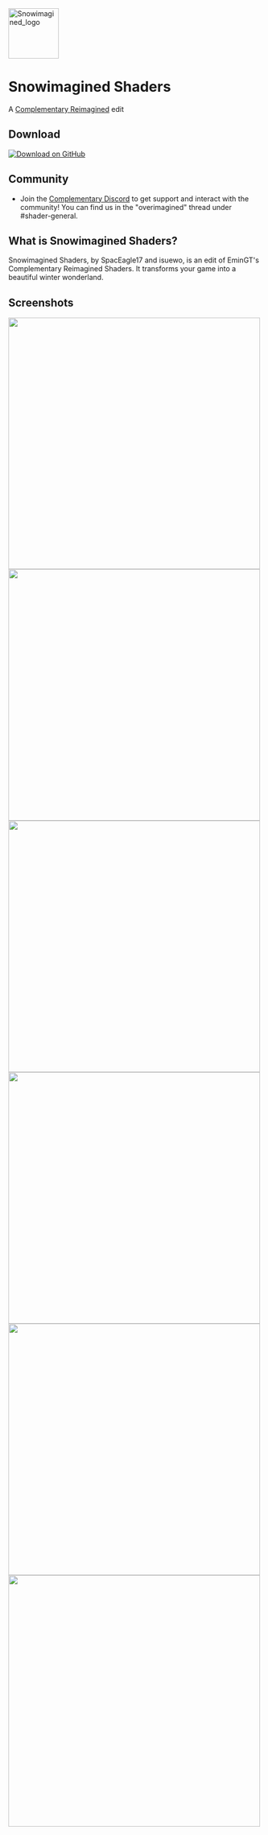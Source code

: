 <img src="https://user-images.githubusercontent.com/46494907/202925242-f2f24b62-9f3c-4e51-8eec-f47aea11649d.png" alt="Snowimagined_logo" width="100" height="auto" />
  <h1>Snowimagined Shaders</h1>
  
  A [Complementary Reimagined](https://www.complementary.dev/reimagined/) edit 

## Download
[![Download on GitHub](https://img.shields.io/badge/-GitHub-99e0ff?style=for-the-badge&logo=github&logoColor=40463C)](https://github.com/OverimaginedShaders/Snowimagined/archive/refs/heads/main.zip)

## Community
* Join the [Complementary Discord](https://discord.gg/A6faFYt) to get support and interact with the community! You can find us in the "overimagined" thread under #shader-general.

## What is Snowimagined Shaders?

Snowimagined Shaders, by SpacEagle17 and isuewo, is an edit of EminGT's Complementary Reimagined Shaders. It transforms your game into a beautiful winter wonderland.

## Screenshots

<img src="https://user-images.githubusercontent.com/46494907/202925026-9edd82ff-6670-4c2d-8c45-cc031d9b073e.png" width="500" height="auto" />
<img src="https://user-images.githubusercontent.com/46494907/202925126-8cbe1ded-c6a9-411d-9791-ea7e868b27bb.png" width="500" height="auto" />
<img src="https://user-images.githubusercontent.com/46494907/202925138-dd164556-8144-46c7-9f11-6cffad10ab36.png" width="500" height="auto" />
<img src="https://user-images.githubusercontent.com/46494907/202925163-c2ef6b20-6182-4f91-a66a-3b05cc0b7d5d.png" width="500" height="auto" />
<img src="https://user-images.githubusercontent.com/46494907/202925404-93c3a2b5-a700-467d-98d5-a137635c0bbb.png" width="500" height="auto" />
<img src="https://user-images.githubusercontent.com/46494907/202925641-7cb03171-c8f9-406f-8dcf-ef902c39884e.png" width="500" height="auto" />
